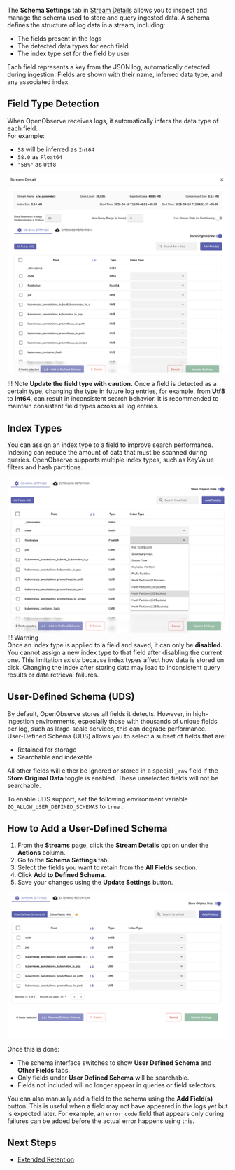 The **Schema Settings** tab in [Stream Details](stream-details.md) allows you to inspect and manage the schema used to store and query ingested data. A schema defines the structure of log data in a stream, including:

- The fields present in the logs  
- The detected data types for each field  
- The index type set for the field by user

Each field represents a key from the JSON log, automatically detected during ingestion. Fields are shown with their name, inferred data type, and any associated index.

## Field Type Detection

When OpenObserve receives logs, it automatically infers the data type of each field.   
For example:

- `58` will be inferred as `Int64`  
- `58.0` as `Float64`  
- `"58%"` as `Utf8`

![schema settings field type detection](../../images/schema-settings-fieldtype-detection.png)

!!! Note
    **Update the field type with caution.**
    Once a field is detected as a certain type, changing the type in future log entries, for example, from **Utf8** to **Int64**, can result in inconsistent search behavior. It is recommended to maintain consistent field types across all log entries.

## Index Types

You can assign an index type to a field to improve search performance. Indexing can reduce the amount of data that must be scanned during queries. OpenObserve supports multiple index types, such as KeyValue filters and hash partitions.  

![schema settings index types](../../images/schema-settings-index-type.png)
!!! Warning  
    Once an index type is applied to a field and saved, it can only be **disabled.**  
    You cannot assign a new index type to that field after disabling the current one. This limitation exists because index types affect how data is stored on disk. Changing the index after storing data may lead to inconsistent query results or data retrieval failures.

## User-Defined Schema (UDS)

By default, OpenObserve stores all fields it detects. However, in high-ingestion environments, especially those with thousands of unique fields per log, such as large-scale services, this can degrade performance.  
User-Defined Schema (UDS) allows you to select a subset of fields that are:

- Retained for storage  
- Searchable and indexable

All other fields will either be ignored or stored in a special `_raw` field if the **Store Original Data** toggle is enabled. These unselected fields will not be searchable.

To enable UDS support, set the following environment variable `ZO_ALLOW_USER_DEFINED_SCHEMAS` to `true` .

## How to Add a User-Defined Schema

1. From the **Streams** page, click the **Stream Details** option under the **Actions** column.   
2. Go to the **Schema Settings** tab.  
3. Select the fields you want to retain from the **All Fields** section.  
4. Click **Add to Defined Schema**.  
5. Save your changes using the **Update Settings** button.

![schema settings user defined schema](../../images/schema-settings-user-defined-schemas.png)

Once this is done:

- The schema interface switches to show **User Defined Schema** and **Other Fields** tabs.  
- Only fields under **User Defined Schema** will be searchable.  
- Fields not included will no longer appear in queries or field selectors.

You can also manually add a field to the schema using the **Add Field(s)** button. This is useful when a field may not have appeared in the logs yet but is expected later. For example, an `error_code` field that appears only during failures can be added before the actual error happens using this.

## Next Steps

- [Extended Retention](extended-retention.md)
	